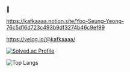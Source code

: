 👋

https://kafkaaaa.notion.site/Yoo-Seung-Yeong-76c5d16d723c493b9df3274b46c9ef99

https://velog.io/@kafkaaaa/

[![Solved.ac Profile](http://mazassumnida.wtf/api/generate_badge?boj=kafka)](https://solved.ac/kafka)

![Top Langs](https://github-readme-stats.vercel.app/api/top-langs/?username=kafkaaaa&layout=compact&theme=tokyonight)

